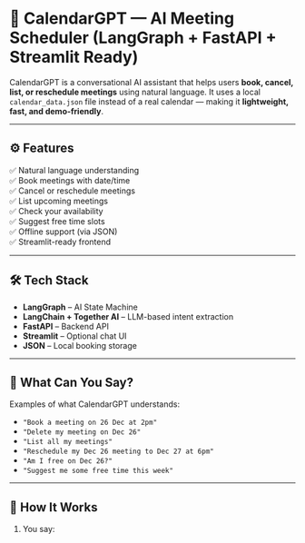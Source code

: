 # 🧠 CalendarGPT — AI Meeting Scheduler (LangGraph + FastAPI + Streamlit Ready)

CalendarGPT is a conversational AI assistant that helps users **book, cancel, list, or reschedule meetings** using natural language. It uses a local `calendar_data.json` file instead of a real calendar — making it **lightweight, fast, and demo-friendly**.

---

## ⚙️ Features

✅ Natural language understanding  
✅ Book meetings with date/time  
✅ Cancel or reschedule meetings  
✅ List upcoming meetings  
✅ Check your availability  
✅ Suggest free time slots  
✅ Offline support (via JSON)  
✅ Streamlit-ready frontend

---

## 🛠 Tech Stack

- **LangGraph** – AI State Machine  
- **LangChain + Together AI** – LLM-based intent extraction  
- **FastAPI** – Backend API  
- **Streamlit** – Optional chat UI  
- **JSON** – Local booking storage

---

## 🚀 What Can You Say?

Examples of what CalendarGPT understands:

- `"Book a meeting on 26 Dec at 2pm"`  
- `"Delete my meeting on Dec 26"`  
- `"List all my meetings"`  
- `"Reschedule my Dec 26 meeting to Dec 27 at 6pm"`  
- `"Am I free on Dec 26?"`  
- `"Suggest me some free time this week"`  

---

## 🧠 How It Works

1. You say:

